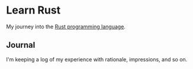 # Learn Rust

My journey into the [Rust programming language][rust-lang].

[rust-lang]: https://rust-lang.org

## Journal

I'm keeping a log of my experience with rationale, impressions, and so on.
